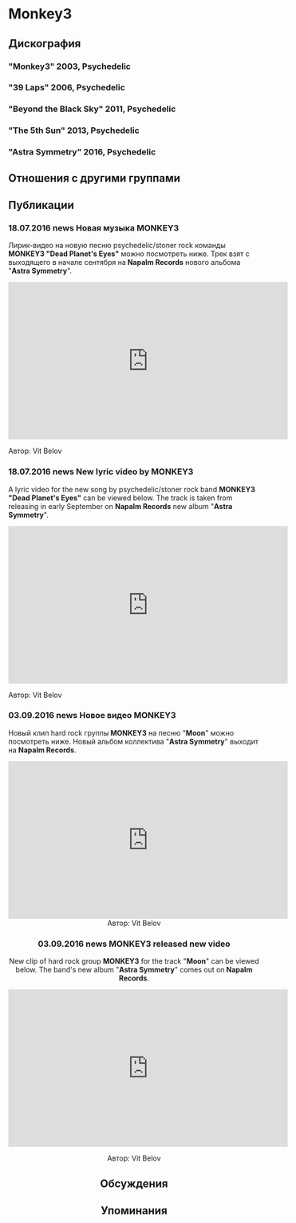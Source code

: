 # Monkey3



## Дискография

### "Monkey3" 2003, Psychedelic



### "39 Laps" 2006, Psychedelic



### "Beyond the Black Sky" 2011, Psychedelic



### "The 5th Sun" 2013, Psychedelic



### "Astra Symmetry" 2016, Psychedelic




## Отношения с другими группами


## Публикации

### 18.07.2016 news Новая музыка MONKEY3

<p>Лирик-видео на новую песню psychedelic/stoner rock команды<strong> MONKEY3 "Dead Planet's Eyes"</strong> можно посмотреть ниже. Трек взят с выходящего в начале сентября на<strong> Napalm Records</strong> нового альбома "<strong>Astra Symmetry</strong>".</p><p><center><iframe width="560" height="315" src="https://www.youtube.com/embed/tQZKIYq6sHg" frameborder="0" allowfullscreen=""></iframe><p></p></center>
Автор: Vit Belov

### 18.07.2016 news New lyric video by MONKEY3

<p>A lyric video for the new song by psychedelic/stoner rock band <strong>MONKEY3 "Dead Planet's Eyes"</strong> can be viewed below. The track is taken from releasing in early September on <strong>Napalm Records</strong> new album "<strong>Astra Symmetry</strong>".</p><p><center><iframe width="560" height="315" src="https://www.youtube.com/embed/tQZKIYq6sHg" frameborder="0" allowfullscreen=""></iframe><p></p></center>
Автор: Vit Belov

### 03.09.2016 news Новое видео MONKEY3

<p>Новый клип hard rock группы<strong> MONKEY3</strong> на песню "<strong>Moon</strong>" можно посмотреть ниже. Новый альбом коллектива "<strong>Astra Symmetry</strong>" выходит на <strong>Napalm Records</strong>.</p><p><center><iframe width="560" height="315" src="https://www.youtube.com/embed/Xu73ro9aQEA" frameborder="0" allowfullscreen></iframe>
Автор: Vit Belov

### 03.09.2016 news MONKEY3 released new video

<p>New clip of hard rock group <strong>MONKEY3</strong> for the&nbsp;track "<strong>Moon</strong>" can be viewed below. The band's new album "<strong>Astra Symmetry</strong>" comes out on<strong> Napalm Records</strong>.</p><p><center><iframe width="560" height="315" src="https://www.youtube.com/embed/Xu73ro9aQEA" frameborder="0" allowfullscreen></iframe></p>
Автор: Vit Belov


## Обсуждения


## Упоминания

